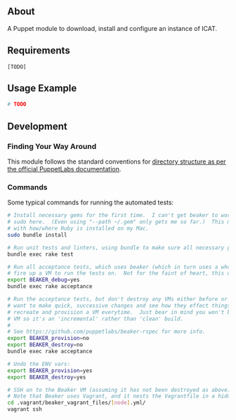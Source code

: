 ## About

A Puppet module to download, install and configure an instance of ICAT.

## Requirements

`[TODO]`

## Usage Example

```ruby
# TODO
```

## Development

### Finding Your Way Around

This module follows the standard conventions for [directory structure as per the official PuppetLabs documentation](https://docs.puppetlabs.com/puppet/latest/reference/modules_fundamentals.html#module-layout).

### Commands

Some typical commands for running the automated tests:

```bash
# Install necessary gems for the first time.  I can't get beaker to work properly without using
# sudo here.  (Even using "--path ~/.gem" only gets me so far.)  This may have something to do
# with how/where Ruby is installed on my Mac.
sudo bundle install

# Run unit tests and linters, using bundle to make sure all necessary gems are available.
bundle exec rake test

# Run all acceptance tests, which uses beaker (which in turn uses a whole bunch of stuff...) to
# fire up a VM to run the tests on.  Not for the faint of heart, this one.
export BEAKER_debug=yes
bundle exec rake acceptance

# Run the acceptance tests, but don't destroy any VMs either before or afterwards.  Useful if you
# want to make quick, successive changes and see how they effect things without having to fully
# recreate and provision a VM everytime.  Just bear in mind you won't be starting with a "fresh"
# VM so it's an 'incremental' rather than 'clean' build.
#
# See https://github.com/puppetlabs/beaker-rspec for more info.
export BEAKER_provision=no
export BEAKER_destroy=no
bundle exec rake acceptance

# Undo the ENV vars:
export BEAKER_provision=yes
export BEAKER_destroy=yes

# SSH on to the Beaker VM (assuming it has not been destroyed as above) to have a poke around.
# Note that Beaker uses Vagrant, and it nests the Vagrantfile in a hidden dot directory.
cd .vagrant/beaker_vagrant_files/[node].yml/
vagrant ssh
```

